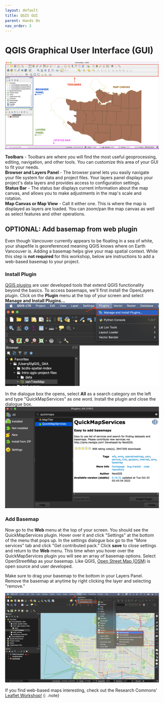 ```yaml
---
layout: default
title: QGIS GUI
parent: Hands On
nav_order: 3
---
```


# QGIS Graphical User Interface (GUI)

![The main QGIS GUI](QGIS-GUI-20220518.png "The main QGIS GUI")

**Toolbars** - Toolbars are where you will find the most useful geoprocessing, editing, navigation, and other tools. You can customize this area of your GUI to fit your needs.    
**Browser and Layers Panel** - The browser panel lets you easily navigate your file system for data and project files. Your layers panel displays your project's data layers and provides access to configuration settings.   
**Status Bar** - The status bar displays current information about the map canvas, and allows you to make adjustments in the map's scale and rotation.    
**Map Canvas or Map View** - Call it either one. This is where the map is displayed as layers are loaded. You can zoom/pan the map canvas as well as select features and other operations.    

   
## OPTIONAL: Add basemap from web plugin
Even though Vancouver currently appears to be floating in a sea of white, your shapefile is georeferenced meaning QGIS knows where on Earth Vancouver is. Adding a basemap helps give your map spatial context. While this step is **not required** for this workshop, below are instructions to add a web-based basemap to your project. 

### Install Plugin
[QGIS plugins](https://plugins.qgis.org/) are user developed tools that extend QGIS functionality beyond the basics. To access basemaps, we'll first install the OpenLayers plugin. Click on the **Plugin** menu at the top of your screen and select **Manage and Install Plugins...**
![Install plugin](install-plugin_20221024.png)   
   
In the dialogue box the opens, select **All** as a search category on the left and type "QuickMapServices" as one word. Install the plugin and close the dialogue box.
![quick map services](quickmapservices_20221026.png)

### Add Basemap
Now go to the **Web** menu at the top of your screen. You should see the QuickMapServices plugin. Hover over it and click "Settings" at the bottom of the menu that pops up. In the settings dialogue box go to the "More services" tab and click "Get contributed pack." Click **save** to close settings and return to the **Web** menu. This time when you hover over the QuickMapServices plugin you will see an array of basemap options. Select OpenStreetMap as your basemap. Like QGIS, [Open Street Map (OSM)](https://www.openstreetmap.org/about) is open source and user developed.   

Make sure to drag your basemap to the bottom in your Layers Panel. Remove the basemap at anytime by right clicking the layer and selecting "remove." 

![Add basemap](OSM-basemap_20221026.png)


If you find web-based maps interesting, check out the Research Commons' [Leaflet Workshop!](https://ubc-library-rc.github.io/gis-intro-leaflet/) 
{: .note}